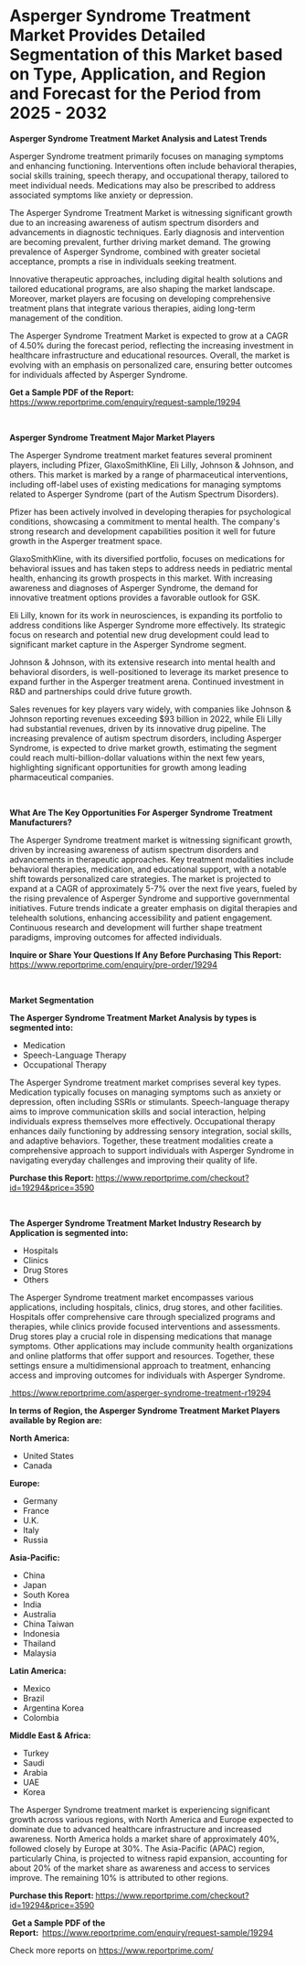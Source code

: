 <p><h1>Asperger Syndrome Treatment Market Provides Detailed Segmentation of this Market based on Type, Application, and Region and Forecast for the Period from 2025 - 2032</h1></p><p><strong>Asperger Syndrome Treatment Market Analysis and Latest Trends</strong></p>
<p><p>Asperger Syndrome treatment primarily focuses on managing symptoms and enhancing functioning. Interventions often include behavioral therapies, social skills training, speech therapy, and occupational therapy, tailored to meet individual needs. Medications may also be prescribed to address associated symptoms like anxiety or depression. </p><p>The Asperger Syndrome Treatment Market is witnessing significant growth due to an increasing awareness of autism spectrum disorders and advancements in diagnostic techniques. Early diagnosis and intervention are becoming prevalent, further driving market demand. The growing prevalence of Asperger Syndrome, combined with greater societal acceptance, prompts a rise in individuals seeking treatment. </p><p>Innovative therapeutic approaches, including digital health solutions and tailored educational programs, are also shaping the market landscape. Moreover, market players are focusing on developing comprehensive treatment plans that integrate various therapies, aiding long-term management of the condition. </p><p>The Asperger Syndrome Treatment Market is expected to grow at a CAGR of 4.50% during the forecast period, reflecting the increasing investment in healthcare infrastructure and educational resources. Overall, the market is evolving with an emphasis on personalized care, ensuring better outcomes for individuals affected by Asperger Syndrome.</p></p>
<p><strong>Get a Sample PDF of the Report:&nbsp;</strong> <a href="https://www.reportprime.com/enquiry/request-sample/19294?utm_campaign=2940&utm_medium=2&utm_source=Github&utm_content=ia&utm_term=19032025&utm_id=asperger-syndrome-treatment">https://www.reportprime.com/enquiry/request-sample/19294</a></p>
<p>&nbsp;</p>
<p><strong>Asperger Syndrome Treatment Major Market Players</strong></p>
<p><p>The Asperger Syndrome treatment market features several prominent players, including Pfizer, GlaxoSmithKline, Eli Lilly, Johnson & Johnson, and others. This market is marked by a range of pharmaceutical interventions, including off-label uses of existing medications for managing symptoms related to Asperger Syndrome (part of the Autism Spectrum Disorders).</p><p>Pfizer has been actively involved in developing therapies for psychological conditions, showcasing a commitment to mental health. The company's strong research and development capabilities position it well for future growth in the Asperger treatment space.</p><p>GlaxoSmithKline, with its diversified portfolio, focuses on medications for behavioral issues and has taken steps to address needs in pediatric mental health, enhancing its growth prospects in this market. With increasing awareness and diagnoses of Asperger Syndrome, the demand for innovative treatment options provides a favorable outlook for GSK.</p><p>Eli Lilly, known for its work in neurosciences, is expanding its portfolio to address conditions like Asperger Syndrome more effectively. Its strategic focus on research and potential new drug development could lead to significant market capture in the Asperger Syndrome segment.</p><p>Johnson & Johnson, with its extensive research into mental health and behavioral disorders, is well-positioned to leverage its market presence to expand further in the Asperger treatment arena. Continued investment in R&D and partnerships could drive future growth.</p><p>Sales revenues for key players vary widely, with companies like Johnson & Johnson reporting revenues exceeding $93 billion in 2022, while Eli Lilly had substantial revenues, driven by its innovative drug pipeline. The increasing prevalence of autism spectrum disorders, including Asperger Syndrome, is expected to drive market growth, estimating the segment could reach multi-billion-dollar valuations within the next few years, highlighting significant opportunities for growth among leading pharmaceutical companies.</p></p>
<p>&nbsp;</p>
<p><strong>What Are The Key Opportunities For Asperger Syndrome Treatment Manufacturers?</strong></p>
<p><p>The Asperger Syndrome treatment market is witnessing significant growth, driven by increasing awareness of autism spectrum disorders and advancements in therapeutic approaches. Key treatment modalities include behavioral therapies, medication, and educational support, with a notable shift towards personalized care strategies. The market is projected to expand at a CAGR of approximately 5-7% over the next five years, fueled by the rising prevalence of Asperger Syndrome and supportive governmental initiatives. Future trends indicate a greater emphasis on digital therapies and telehealth solutions, enhancing accessibility and patient engagement. Continuous research and development will further shape treatment paradigms, improving outcomes for affected individuals.</p></p>
<p><strong>Inquire or Share Your Questions If Any Before Purchasing This Report:</strong> <a href="https://www.reportprime.com/enquiry/pre-order/19294?utm_campaign=2940&utm_medium=2&utm_source=Github&utm_content=ia&utm_term=19032025&utm_id=asperger-syndrome-treatment">https://www.reportprime.com/enquiry/pre-order/19294</a></p>
<p>&nbsp;</p>
<p><strong>Market Segmentation</strong></p>
<p><strong>The Asperger Syndrome Treatment Market Analysis by types is segmented into:</strong></p>
<p><ul><li>Medication</li><li>Speech-Language Therapy</li><li>Occupational Therapy</li></ul></p>
<p><p>The Asperger Syndrome treatment market comprises several key types. Medication typically focuses on managing symptoms such as anxiety or depression, often including SSRIs or stimulants. Speech-language therapy aims to improve communication skills and social interaction, helping individuals express themselves more effectively. Occupational therapy enhances daily functioning by addressing sensory integration, social skills, and adaptive behaviors. Together, these treatment modalities create a comprehensive approach to support individuals with Asperger Syndrome in navigating everyday challenges and improving their quality of life.</p></p>
<p><strong>Purchase this Report:&nbsp;</strong><a href="https://www.reportprime.com/checkout?id=19294&price=3590&utm_campaign=2940&utm_medium=2&utm_source=Github&utm_content=ia&utm_term=19032025&utm_id=asperger-syndrome-treatment">https://www.reportprime.com/checkout?id=19294&price=3590</a></p>
<p>&nbsp;</p>
<p><strong>The Asperger Syndrome Treatment Market Industry Research by Application is segmented into:</strong></p>
<p><ul><li>Hospitals</li><li>Clinics</li><li>Drug Stores</li><li>Others</li></ul></p>
<p><p>The Asperger Syndrome treatment market encompasses various applications, including hospitals, clinics, drug stores, and other facilities. Hospitals offer comprehensive care through specialized programs and therapies, while clinics provide focused interventions and assessments. Drug stores play a crucial role in dispensing medications that manage symptoms. Other applications may include community health organizations and online platforms that offer support and resources. Together, these settings ensure a multidimensional approach to treatment, enhancing access and improving outcomes for individuals with Asperger Syndrome.</p></p>
<p><a href="https://www.reportprime.com/asperger-syndrome-treatment-r19294?utm_campaign=2940&utm_medium=2&utm_source=Github&utm_content=ia&utm_term=19032025&utm_id=asperger-syndrome-treatment">&nbsp;https://www.reportprime.com/asperger-syndrome-treatment-r19294</a></p>
<p><strong>In terms of Region, the Asperger Syndrome Treatment Market Players available by Region are:</strong></p>
<p>
    <p> <strong> North America: </strong>
        <ul>
            <li>United States</li>
            <li>Canada</li>
        </ul>
        </p> 
    <p> <strong> Europe: </strong>
        <ul>
            <li>Germany</li>
            <li>France</li>
            <li>U.K.</li>
            <li>Italy</li>
            <li>Russia</li>
        </ul>
        </p> 
    <p> <strong> Asia-Pacific: </strong>
        <ul>
            <li>China</li>
            <li>Japan</li>
            <li>South Korea</li>
            <li>India</li>
            <li>Australia</li>
            <li>China Taiwan</li>
            <li>Indonesia</li>
            <li>Thailand</li>
            <li>Malaysia</li>
        </ul>
        </p> 
    <p> <strong> Latin America: </strong>
        <ul>
            <li>Mexico</li>
            <li>Brazil</li>
            <li>Argentina Korea</li>
            <li>Colombia</li>
        </ul>
        </p> 
    <p> <strong> Middle East & Africa: </strong>
        <ul>
            <li>Turkey</li>
            <li>Saudi</li>
            <li>Arabia</li>
            <li>UAE</li>
            <li>Korea</li>
        </ul>
    </p>
    </p>
<p><p>The Asperger Syndrome treatment market is experiencing significant growth across various regions, with North America and Europe expected to dominate due to advanced healthcare infrastructure and increased awareness. North America holds a market share of approximately 40%, followed closely by Europe at 30%. The Asia-Pacific (APAC) region, particularly China, is projected to witness rapid expansion, accounting for about 20% of the market share as awareness and access to services improve. The remaining 10% is attributed to other regions.</p></p>
<p><strong>Purchase this Report: </strong><a href="https://www.reportprime.com/checkout?id=19294&price=3590&utm_campaign=2940&utm_medium=2&utm_source=Github&utm_content=ia&utm_term=19032025&utm_id=asperger-syndrome-treatment">https://www.reportprime.com/checkout?id=19294&price=3590</a></p>
<p>&nbsp;<strong>Get a Sample PDF of the Report:&nbsp;&nbsp;</strong><a href="https://www.reportprime.com/enquiry/request-sample/19294?utm_campaign=2940&utm_medium=2&utm_source=Github&utm_content=ia&utm_term=19032025&utm_id=asperger-syndrome-treatment">https://www.reportprime.com/enquiry/request-sample/19294</a></p>
<p><strong></strong></p>
<p>Check more reports on <a href="https://www.reportprime.com/?utm_campaign=2940&utm_medium=2&utm_source=Github&utm_content=ia&utm_term=19032025&utm_id=asperger-syndrome-treatment">https://www.reportprime.com/</a></p>